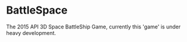 # BattleSpace
The 2015 API 3D Space BattleShip Game, currently this 'game' is under heavy development.


